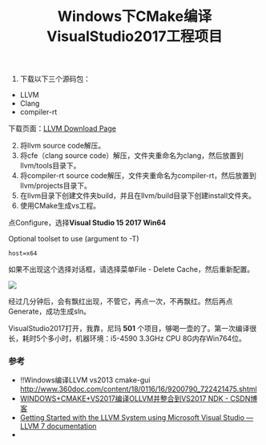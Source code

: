 ﻿---
layout:		post
category:	"program"
title:		"Windows下CMake编译VisualStudio2017工程项目"
tags:		[llvm]
---
1. 下载以下三个源码包：
- LLVM
- Clang
- compiler-rt

下载页面：[LLVM Download Page](http://releases.llvm.org/download.html)

2. 将llvm source code解压。
3. 将cfe（clang source code）解压，文件夹重命名为clang，然后放置到llvm/tools目录下。
4. 将compiler-rt source code解压，文件夹重命名为compiler-rt，然后放置到llvm/projects目录下。
5. 在llvm目录下创建文件夹build，并且在llvm/build目录下创建install文件夹。
6. 使用CMake生成vs工程。

点Configure，选择**Visual Studio 15 2017 Win64**

Optional toolset to use (argument to -T)
```
host=x64
```
如果不出现这个选择对话框，请选择菜单File - Delete Cache，然后重新配置。

![](https://img-blog.csdn.net/20170926205552382)

经过几分钟后，会有飘红出现，不管它，再点一次，不再飘红。然后再点Generate，成功生成sln。

VisualStudio2017打开，我靠，尼玛 **501** 个项目，够喝一壶的了。第一次编译很长，耗时5个多小时，机器环境：i5-4590 3.3GHz CPU 8G内存Win764位。

### 参考
- !!Windows编译LLVM vs2013 cmake-gui http://www.360doc.com/content/18/0116/16/9200790_722421475.shtml
- [WINDOWS\+CMAKE\+VS2017编译OLLVM并整合到VS2017 NDK \- CSDN博客](https://blog.csdn.net/rrrfff/article/details/78105905)
- [Getting Started with the LLVM System using Microsoft Visual Studio — LLVM 7 documentation](https://llvm.org/docs/GettingStartedVS.html)
- 